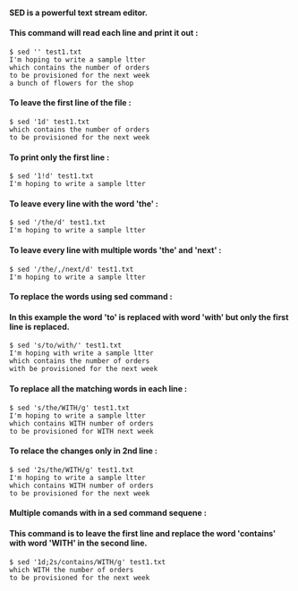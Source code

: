 #### SED is a powerful text stream editor.

#### This command will read each line and print it out :
```
$ sed '' test1.txt 
I'm hoping to write a sample ltter
which contains the number of orders 
to be provisioned for the next week
a bunch of flowers for the shop
```
#### To leave the first line of the file :
```
$ sed '1d' test1.txt
which contains the number of orders 
to be provisioned for the next week
```
#### To print only the first line :
```
$ sed '1!d' test1.txt
I'm hoping to write a sample ltter
```
#### To leave every line with the word 'the' :
```
$ sed '/the/d' test1.txt
I'm hoping to write a sample ltter
```
#### To leave every line with multiple words 'the' and 'next' :
```
$ sed '/the/,/next/d' test1.txt
I'm hoping to write a sample ltter
```
#### To replace the words using sed command :
#### In this example the word 'to' is replaced with word 'with' but only the first line is replaced.
```
$ sed 's/to/with/' test1.txt
I'm hoping with write a sample ltter
which contains the number of orders 
with be provisioned for the next week
```
#### To replace all the matching words in each line :
```
$ sed 's/the/WITH/g' test1.txt
I'm hoping to write a sample ltter
which contains WITH number of orders 
to be provisioned for WITH next week
```
#### To relace the changes only in 2nd line :
```
$ sed '2s/the/WITH/g' test1.txt
I'm hoping to write a sample ltter
which contains WITH number of orders 
to be provisioned for the next week
```
#### Multiple comands with in a sed command sequene :
#### This command is to leave the first line and replace the word 'contains' with word 'WITH' in the second line.
```
$ sed '1d;2s/contains/WITH/g' test1.txt
which WITH the number of orders 
to be provisioned for the next week
```

